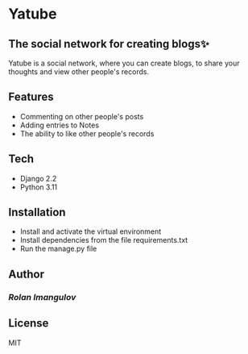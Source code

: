# Yatube
## The social network for creating blogs✨

Yatube is a social network, where you can create blogs, to share your thoughts and view other people's records.

## Features

- Commenting on other people's posts
- Adding entries to Notes
- The ability to like other people's records

## Tech

- Django 2.2
- Python 3.11

## Installation
- Install and activate the virtual environment
- Install dependencies from the file requirements.txt
- Run the manage.py file

## Author
### _Rolan Imangulov_

## License

MIT

[//]: # (These are reference links used in the body of this note and get stripped out when the markdown processor does its job. There is no need to format nicely because it shouldn't be seen. Thanks SO - http://stackoverflow.com/questions/4823468/store-comments-in-markdown-syntax)
